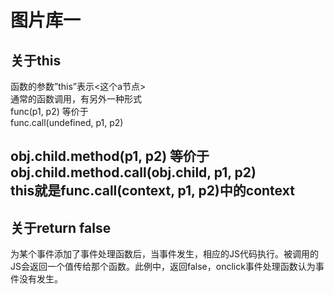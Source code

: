 图片库一
=====

 关于this
 ------ 
 函数的参数”this”表示<这个a节点> <br/>
 通常的函数调用，有另外一种形式<br/>
 func(p1, p2) 等价于<br/>
func.call(undefined, p1, p2)<br/>

obj.child.method(p1, p2) 等价于<br/>
obj.child.method.call(obj.child, p1, p2)<br/>
this就是func.call(context, p1, p2)中的context<br/>
 ------
 关于return false
 ------
 为某个事件添加了事件处理函数后，当事件发生，相应的JS代码执行。被调用的JS会返回一个值传给那个函数。此例中，返回false，onclick事件处理函数认为事件没有发生。
 
 
